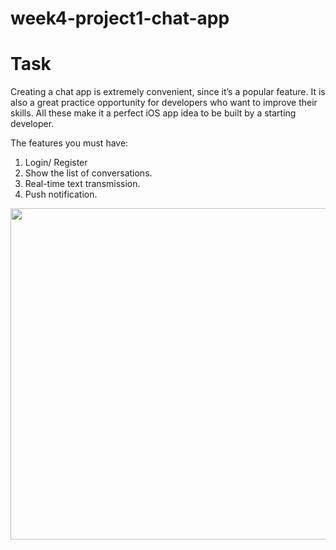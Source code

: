 # week4-project1-chat-app

# Task 
Creating a chat app is extremely convenient, since it’s a popular feature. It is also a great practice opportunity for developers who want to improve their skills. All these make it a perfect iOS app idea to be built by a starting developer.

The features you must have:

1. Login/ Register
2. Show the list of conversations.
3. Real-time text transmission.
4. Push notification.

<img src="https://user-images.githubusercontent.com/44459664/137600692-8d81a031-9150-4af8-9044-08956950fe6a.png" width="550" height="530"/>  

